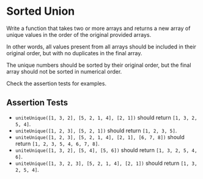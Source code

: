 # Sorted Union

Write a function that takes two or more arrays and returns a new array of unique values in the order of the original provided arrays.

In other words, all values present from all arrays should be included in their original order, but with no duplicates in the final array.

The unique numbers should be sorted by their original order, but the final array should not be sorted in numerical order.

Check the assertion tests for examples.

## Assertion Tests
- `uniteUnique([1, 3, 2], [5, 2, 1, 4], [2, 1])` should return `[1, 3, 2, 5, 4]`.
- `uniteUnique([1, 2, 3], [5, 2, 1])` should return `[1, 2, 3, 5]`.
- `uniteUnique([1, 2, 3], [5, 2, 1, 4], [2, 1], [6, 7, 8])` should return `[1, 2, 3, 5, 4, 6, 7, 8]`.
- `uniteUnique([1, 3, 2], [5, 4], [5, 6])` should return `[1, 3, 2, 5, 4, 6]`.
- `uniteUnique([1, 3, 2, 3], [5, 2, 1, 4], [2, 1])` should return `[1, 3, 2, 5, 4]`.
